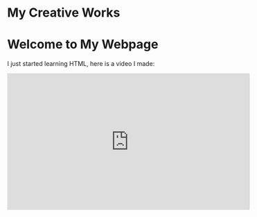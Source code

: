 # My Creative Works
<!DOCTYPE html>
<html>


</head>
<body>
  <h1>Welcome to My Webpage</h1>
  
  <p>I just started learning HTML, here is a video I made:</p>

[<iframe id="video" width="560" height="315" src="https://www.youtube.com/embed/2SD4PBLhXIM/" frameborder="0" allow="autoplay; encrypted-media" allowfullscreen=""></iframe>](http://img.youtube.com/vi/2SD4PBLhXIM/0.jpg)
  


  
</body>

</html>
